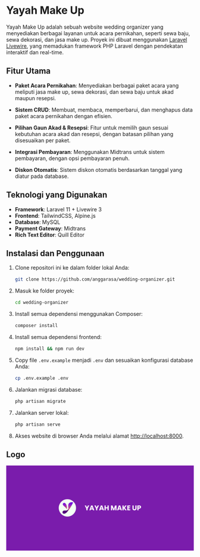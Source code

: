 # Yayah Make Up

Yayah Make Up adalah sebuah website wedding organizer yang menyediakan berbagai layanan untuk acara pernikahan, seperti sewa baju, sewa dekorasi, dan jasa make up. Proyek ini dibuat menggunakan [Laravel Livewire](https://laravel-livewire.com/), yang memadukan framework PHP Laravel dengan pendekatan interaktif dan real-time.

## Fitur Utama

- **Paket Acara Pernikahan**: 
  Menyediakan berbagai paket acara yang meliputi jasa make up, sewa dekorasi, dan sewa baju untuk akad maupun resepsi.

- **Sistem CRUD**:
  Membuat, membaca, memperbarui, dan menghapus data paket acara pernikahan dengan efisien.

- **Pilihan Gaun Akad & Resepsi**: 
  Fitur untuk memilih gaun sesuai kebutuhan acara akad dan resepsi, dengan batasan pilihan yang disesuaikan per paket.

- **Integrasi Pembayaran**: 
  Menggunakan Midtrans untuk sistem pembayaran, dengan opsi pembayaran penuh.

- **Diskon Otomatis**: 
  Sistem diskon otomatis berdasarkan tanggal yang diatur pada database.

## Teknologi yang Digunakan

- **Framework**: Laravel 11 + Livewire 3
- **Frontend**: TailwindCSS, Alpine.js
- **Database**: MySQL
- **Payment Gateway**: Midtrans
- **Rich Text Editor**: Quill Editor

## Instalasi dan Penggunaan

1. Clone repositori ini ke dalam folder lokal Anda:

   ```bash
   git clone https://github.com/anggarasa/wedding-organizer.git
   ```

2. Masuk ke folder proyek:

   ```bash
   cd wedding-organizer
   ```

3. Install semua dependensi menggunakan Composer:

   ```bash
   composer install
   ```

4. Install semua dependensi frontend:

   ```bash
   npm install && npm run dev
   ```

5. Copy file `.env.example` menjadi `.env` dan sesuaikan konfigurasi database Anda:

   ```bash
   cp .env.example .env
   ```

6. Jalankan migrasi database:

   ```bash
   php artisan migrate
   ```

7. Jalankan server lokal:

   ```bash
   php artisan serve
   ```

8. Akses website di browser Anda melalui alamat [http://localhost:8000](http://localhost:8000).

## Logo

![Logo Website](https://raw.githubusercontent.com/anggarasa/wedding-organizer/refs/heads/main/public/imgs/logo/readme-photo.png)
